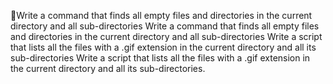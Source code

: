 Write a command that finds all empty files and directories in the current directory and all sub-directories
Write a command that finds all empty files and directories in the current directory and all sub-directories
 Write a script that lists all the files with a .gif extension in the current directory and all its sub-directories
 Write a script that lists all the files with a .gif extension in the current directory and all its sub-directories. 
